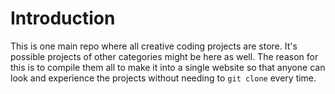 # Introduction

This is one main repo where all creative coding projects are store. It's possible projects of other categories might be here as well. The reason for this is to compile them all to make it into a single website so that anyone can look and experience the projects without needing to `git clone` every time.
